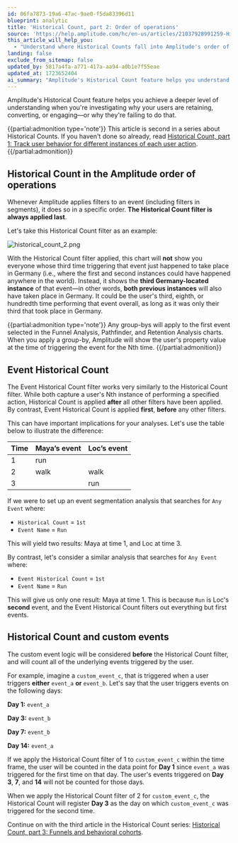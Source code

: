 ```yaml
---
id: 06fa7873-19a6-47ac-9ae0-f5da83396d11
blueprint: analytic
title: 'Historical Count, part 2: Order of operations'
source: 'https://help.amplitude.com/hc/en-us/articles/21037928991259-Historical-Count-part-2-Order-of-operations'
this_article_will_help_you:
  - "Understand where Historical Counts fall into Amplitude's order of operations"
landing: false
exclude_from_sitemap: false
updated_by: 5817a4fa-a771-417a-aa94-a0b1e7f55eae
updated_at: 1723652404
ai_summary: "Amplitude's Historical Count feature helps you understand user behavior by tracking specific actions over time. The Historical Count filter is applied last, capturing the Nth instance of an action. Event Historical Count works similarly but is applied first. Custom event logic is considered before Historical Count, counting all related events triggered by the user. This functionality allows for detailed analysis of user behavior patterns and trends. You can explore more in the next article in the series on Funnels and behavioral cohorts."
---
```

Amplitude's Historical Count feature helps you achieve a deeper level of understanding when you're investigating why your users are retaining, converting, or engaging—or why they're failing to do that.

{{partial:admonition type='note'}}
This article is second in a series about Historical Counts. If you haven't done so already, read [Historical Count, part 1: Track user behavior for different instances of each user action](/docs/analytics/historical-count-1). 
{{/partial:admonition}}

## Historical Count in the Amplitude order of operations

Whenever Amplitude applies filters to an event (including filters in segments), it does so in a specific order. **The Historical Count filter is always applied last**. 

Let's take this Historical Count filter as an example:

![historical_count_2.png](/docs/output/img/analytics/historical-count-2-png.png)

With the Historical Count filter applied, this chart will **not** show you everyone whose third time triggering that event just happened to take place in Germany (i.e., where the first and second instances could have happened anywhere in the world). Instead, it shows the **third Germany-located instance** of that event—in other words, **both previous instances** will also have taken place in Germany. It could be the user's third, eighth, or hundredth time performing that event overall, as long as it was only their third that took place in Germany.

{{partial:admonition type='note'}}
Any group-bys will apply to the first event selected in the Funnel Analysis, Pathfinder, and Retention Analysis charts. When you apply a group-by, Amplitude will show the user's property value at the time of triggering the event for the Nth time.
{{/partial:admonition}}

## Event Historical Count

The Event Historical Count filter works very similarly to the Historical Count filter. While both capture a user's Nth instance of performing a specified action, Historical Count is applied **after** all other filters have been applied. By contrast, Event Historical Count is applied **first**, **before** any other filters.

This can have important implications for your analyses. Let's use the table below to illustrate the difference:

| **Time** | **Maya’s event** | **Loc’s event** |
| --- | --- | --- |
| 1 | run |   |
| 2 | walk | walk |
| 3 |   | run |

If we were to set up an event segmentation analysis that searches for `Any Event` where:

* `Historical Count` = `1st`
* `Event Name` = `Run`

This will yield two results: Maya at time 1, and Loc at time 3.

By contrast, let's consider a similar analysis that searches for `Any Event` where:

* `Event Historical Count` = `1st`
* `Event Name` = `Run`

This will give us only one result: Maya at time 1. This is because `Run` is Loc's **second** event, and the Event Historical Count filters out everything but first events.

## Historical Count and custom events

The custom event logic will be considered **before** the Historical Count filter, and will count all of the underlying events triggered by the user.

For example, imagine a `custom_event_c`, that is triggered when a user triggers **either** `event_a` **or** `event_b`. Let's say that the user triggers events on the following days: 

**Day 1:** `event_a`

**Day 3:** `event_b`

**Day 7:** `event_b`

**Day 14:** `event_a`

If we apply the Historical Count filter of 1 to `custom_event_c` within the time frame, the user will be counted in the data point for **Day 1** since `event_a` was triggered for the first time on that day. The user's events triggered on **Day 3**, **7**, and **14** will not be counted for those days.

When we apply the Historical Count filter of 2 for `custom_event_c`, the Historical Count will register **Day 3** as the day on which `custom_event_c` was triggered for the second time. 

Continue on with the third article in the Historical Count series: [Historical Count, part 3: Funnels and behavioral cohorts](https://help.amplitude.com/hc/en-us/articles/21065498729243).